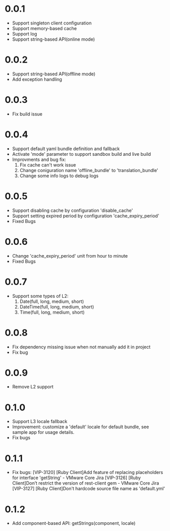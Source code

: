 # 0.0.1
- Support singleton client configuration
- Support memory-based cache
- Support log
- Support string-based API(online mode)

# 0.0.2
- Support string-based API(offline mode)
- Add exception handling

# 0.0.3
- Fix build issue

# 0.0.4
- Support default yaml bundle definition and fallback
- Activate 'mode' parameter to support sandbox build and live build
- Improvments and bug fix: 
    1. Fix cache can't work issue
    2. Change coniguration name 'offline_bundle' to 'translation_bundle'
    3. Change some info logs to debug logs

# 0.0.5
- Support disabling cache by configuration 'disable_cache'
- Support setting expired period by configuration 'cache_expiry_period'
- Fixed Bugs
    
# 0.0.6
- Change 'cache_expiry_period' unit from hour to minute
- Fixed Bugs

# 0.0.7
- Support some types of L2:
    1. Date(full, long, medium, short)
    2. DateTime(full, long, medium, short)
    3. Time(full, long, medium, short)

# 0.0.8
- Fix dependency missing issue when not manually add it in project
- Fix bug

# 0.0.9
- Remove L2 support

# 0.1.0
- Support L3 locale fallback
- Improvement: customize a 'default' locale for default bundle, see sample app for usage details.
- Fix bugs

# 0.1.1
- Fix bugs:
[VIP-3120] [Ruby Client]Add feature of replacing placeholders for interface &apos;getString&apos; - VMware Core Jira
[VIP-3126] [Ruby Client]Don’t restrict the version of rest-client gem - VMware Core Jira
[VIP-3127] [Ruby Client]Don't hardcode source file name as 'default.yml'

# 0.1.2
- Add component-based API: getStrings(component, locale)

